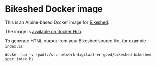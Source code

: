 # Bikeshed Docker image

This is an Alpine-based Docker image for [Bikeshed](https://github.com/tabatkins/bikeshed).

The image is [available on Docker Hub](https://hub.docker.com/r/netwerkdigitaalerfgoed/bikeshed).

To generate HTML output from your Bikeshed source file, for example `index.bs`:

    docker run -v (pwd):/src netwerk-digitaal-erfgoed/bikeshed bikeshed spec index.bs
